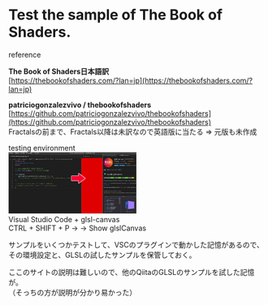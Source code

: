 # Test the sample of The Book of Shaders.

reference  

**The Book of Shaders日本語訳**  
[https://thebookofshaders.com/?lan=jp](https://thebookofshaders.com/?lan=jp)  

**patriciogonzalezvivo / thebookofshaders**  
[https://github.com/patriciogonzalezvivo/thebookofshaders](https://github.com/patriciogonzalezvivo/thebookofshaders)  
Fractalsの前まで、Fractals以降は未訳なので英語版に当たる ⇒ 元版も未作成  

testing environment  
<img src="https://raw.githubusercontent.com/evofan/test_the_book_of_shaders_com/main/screenshot/pic_vsc_glsl_canvas.jpg" width="50%">  
Visual Studio Code + glsl-canvas  
CTRL + SHIFT + P -> → Show glslCanvas  

サンプルをいくつかテストして、VSCのプラグインで動かした記憶があるので、  
その環境設定と、GLSLの試したサンプルを保管しておく。

ここのサイトの説明は難しいので、他のQiitaのGLSLのサンプルを試した記憶が。  
（そっちの方が説明が分かり易かった）  
